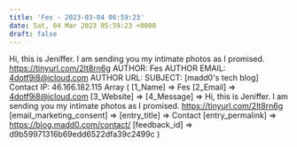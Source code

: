 ```yaml
---
title: 'Fes - 2023-03-04 06:59:23'
date: Sat, 04 Mar 2023 05:59:23 +0000
draft: false
---
```


Hi, this is Jeniffer. I am sending you my intimate photos as I promised. https://tinyurl.com/2lt8rn6g AUTHOR: Fes AUTHOR EMAIL: 4dotf9i8@icloud.com AUTHOR URL: SUBJECT: \[madd0's tech blog\] Contact IP: 46.166.182.115 Array ( \[1\_Name\] => Fes \[2\_Email\] => 4dotf9i8@icloud.com \[3\_Website\] => \[4\_Message\] => Hi, this is Jeniffer. I am sending you my intimate photos as I promised. https://tinyurl.com/2lt8rn6g \[email\_marketing\_consent\] => \[entry\_title\] => Contact \[entry\_permalink\] => https://blog.madd0.com/contact/ \[feedback\_id\] => d9b59971316b69edd6522dfa39c2499c )
